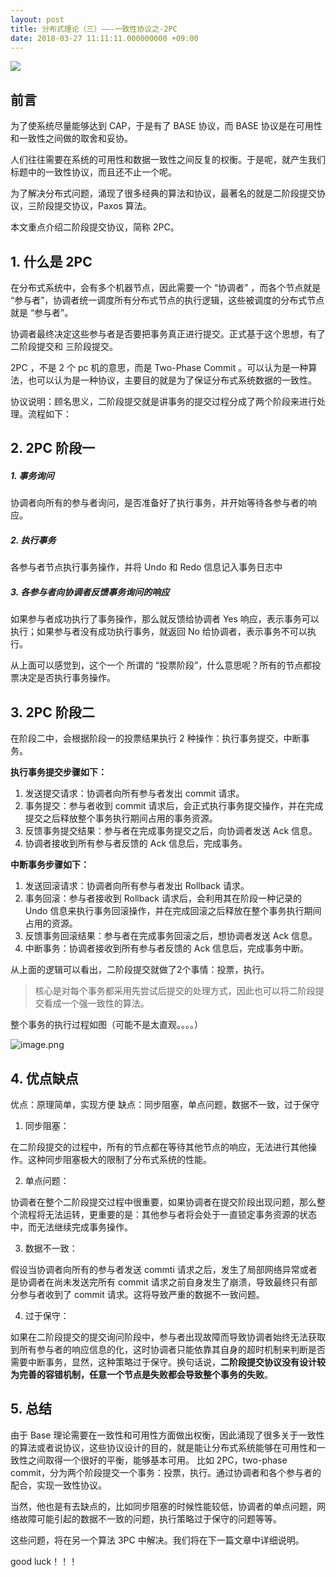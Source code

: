 ```yaml
---
layout: post
title: 分布式理论（三）——-一致性协议之-2PC
date: 2018-03-27 11:11:11.000000000 +09:00
---
```


![](https://upload-images.jianshu.io/upload_images/4236553-618e6eaec6367296.png?imageMogr2/auto-orient/strip%7CimageView2/2/w/1240)


## 前言

为了使系统尽量能够达到 CAP，于是有了 BASE 协议，而 BASE 协议是在可用性和一致性之间做的取舍和妥协。

人们往往需要在系统的可用性和数据一致性之间反复的权衡。于是呢，就产生我们标题中的一致性协议，而且还不止一个呢。

为了解决分布式问题，涌现了很多经典的算法和协议，最著名的就是二阶段提交协议，三阶段提交协议，Paxos 算法。

本文重点介绍二阶段提交协议，简称 2PC。


## 1. 什么是 2PC

在分布式系统中，会有多个机器节点，因此需要一个 “协调者” ，而各个节点就是 “参与者”，协调者统一调度所有分布式节点的执行逻辑，这些被调度的分布式节点就是 “参与者”。

协调者最终决定这些参与者是否要把事务真正进行提交。正式基于这个思想，有了二阶段提交和 三阶段提交。


2PC ，不是 2 个 pc 机的意思，而是 Two-Phase Commit 。可以认为是一种算法，也可以认为是一种协议，主要目的就是为了保证分布式系统数据的一致性。

协议说明：顾名思义，二阶段提交就是讲事务的提交过程分成了两个阶段来进行处理。流程如下：

## 2. 2PC 阶段一

##### 1. 事务询问

协调者向所有的参与者询问，是否准备好了执行事务，并开始等待各参与者的响应。



##### 2. 执行事务


各参与者节点执行事务操作，并将 Undo 和 Redo 信息记入事务日志中





##### 3. 各参与者向协调者反馈事务询问的响应

如果参与者成功执行了事务操作，那么就反馈给协调者 Yes 响应，表示事务可以执行；如果参与者没有成功执行事务，就返回 No 给协调者，表示事务不可以执行。

从上面可以感觉到，这个一个 所谓的 “投票阶段”，什么意思呢？所有的节点都投票决定是否执行事务操作。



## 3. 2PC 阶段二

在阶段二中，会根据阶段一的投票结果执行 2 种操作：执行事务提交，中断事务。

**执行事务提交步骤如下：**
1. 发送提交请求：协调者向所有参与者发出 commit 请求。
2. 事务提交：参与者收到 commit 请求后，会正式执行事务提交操作，并在完成提交之后释放整个事务执行期间占用的事务资源。
3. 反馈事务提交结果：参与者在完成事务提交之后，向协调者发送 Ack 信息。
4. 协调者接收到所有参与者反馈的 Ack 信息后，完成事务。

**中断事务步骤如下：**

1. 发送回滚请求：协调者向所有参与者发出 Rollback 请求。
2. 事务回滚：参与者接收到 Rollback 请求后，会利用其在阶段一种记录的 Undo 信息来执行事务回滚操作，并在完成回滚之后释放在整个事务执行期间占用的资源。
3. 反馈事务回滚结果：参与者在完成事务回滚之后，想协调者发送 Ack 信息。
4. 中断事务：协调者接收到所有参与者反馈的 Ack 信息后，完成事务中断。


从上面的逻辑可以看出，二阶段提交就做了2个事情：投票，执行。
> 核心是对每个事务都采用先尝试后提交的处理方式，因此也可以将二阶段提交看成一个强一致性的算法。

整个事务的执行过程如图（可能不是太直观。。。。）

![image.png](https://upload-images.jianshu.io/upload_images/4236553-4ca515b5cd0c4fef.png?imageMogr2/auto-orient/strip%7CimageView2/2/w/1240)






## 4. 优点缺点

优点：原理简单，实现方便
缺点：同步阻塞，单点问题，数据不一致，过于保守



1. 同步阻塞：

在二阶段提交的过程中，所有的节点都在等待其他节点的响应，无法进行其他操作。这种同步阻塞极大的限制了分布式系统的性能。

2. 单点问题：

协调者在整个二阶段提交过程中很重要，如果协调者在提交阶段出现问题，那么整个流程将无法运转，更重要的是：其他参与者将会处于一直锁定事务资源的状态中，而无法继续完成事务操作。


3. 数据不一致：

假设当协调者向所有的参与者发送 commti 请求之后，发生了局部网络异常或者是协调者在尚未发送完所有 commit 请求之前自身发生了崩溃，导致最终只有部分参与者收到了 commit 请求。这将导致严重的数据不一致问题。



4. 过于保守：

如果在二阶段提交的提交询问阶段中，参与者出现故障而导致协调者始终无法获取到所有参与者的响应信息的化，这时协调者只能依靠其自身的超时机制来判断是否需要中断事务，显然，这种策略过于保守。换句话说，**二阶段提交协议没有设计较为完善的容错机制，任意一个节点是失败都会导致整个事务的失败**。




## 5. 总结

由于 Base 理论需要在一致性和可用性方面做出权衡，因此涌现了很多关于一致性的算法或者说协议，这些协议设计的目的，就是能让分布式系统能够在可用性和一致性之间取得一个很好的平衡，能够基本可用。 比如 2PC，two-phase commit，分为两个阶段提交一个事务：投票，执行。通过协调者和各个参与者的配合，实现一致性协议。

当然，他也是有去缺点的，比如同步阻塞的时候性能较低，协调者的单点问题，网络故障可能引起的数据不一致的问题，执行策略过于保守的问题等等。

这些问题，将在另一个算法 3PC 中解决。我们将在下一篇文章中详细说明。

good luck！！！




















